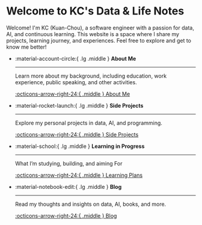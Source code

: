 # Welcome to KC's Data & Life Notes

Welcome! I'm KC (Kuan-Chou), a software engineer with a passion for data, AI, and continuous learning. This website is a space where I share my projects, learning journey, and experiences. Feel free to explore and get to know me better!

<div class="grid cards" markdown>

-   :material-account-circle:{ .lg .middle } __About Me__

    ---

    Learn more about my background, including education, work experience, public speaking, and other activities.

    [:octicons-arrow-right-24:{ .middle } About Me](./about-me/index.md)

-   :material-rocket-launch:{ .lg .middle } __Side Projects__

    ---

    Explore my personal projects in data, AI, and programming.

    [:octicons-arrow-right-24:{ .middle } Side Projects](./side-projects/index.md)

-   :material-school:{ .lg .middle } __Learning in Progress__

    ---

    What I’m studying, building, and aiming For

    [:octicons-arrow-right-24:{ .middle } Learning Plans](./learning-plans/index.md)

-   :material-notebook-edit:{ .lg .middle } __Blog__

    ---

    Read my thoughts and insights on data, AI, books, and more.

    [:octicons-arrow-right-24:{ .middle } Blog](./blog/index.md)
